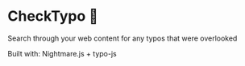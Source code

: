# CheckTypo :book:
Search through your web content for any typos that were overlooked


Built with: Nightmare.js + typo-js

